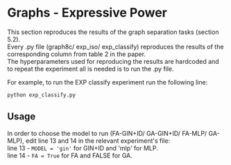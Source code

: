 # Graphs - Expressive Power
This section reproduces the results of the graph separation tasks (section 5.2).  
Every .py file (graph8c/ exp_iso/ exp_classify) reproduces the results of the corresponding column from table 2 in the paper.  
The hyperparameters used for reproducing the results are hardcoded and to repeat the experiment all is needed is to run the .py file.  

For example, to run the EXP classify experiment run the following line:  
``` python
python exp_classify.py
``` 

## Usage
In order to choose the model to run (FA-GIN+ID/ GA-GIN+ID/ FA-MLP/ GA-MLP), edit line 13 and 14 in the relevant experiment's file:  
line 13 - ``MODEL = 'gin'`` for GIN+ID and 'mlp' for MLP.  
line 14 - ``FA = True`` for FA and FALSE for GA.

